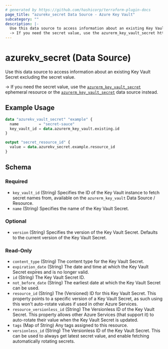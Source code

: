 ```yaml
---
# generated by https://github.com/hashicorp/terraform-plugin-docs
page_title: "azurekv_secret Data Source - Azure Key Vault"
subcategory: ""
description: |-
  Use this data source to access information about an existing Key Vault Secret excluding the secret value.
  -> If you need the secret value, use the azurerm_key_vault_secret https://registry.terraform.io/providers/hashicorp/azurerm/latest/docs/ephemeral-resources/key_vault_secret ephemeral resource or the azurerm_key_vault_secret https://registry.terraform.io/providers/hashicorp/azurerm/latest/docs/data-sources/key_vault_secret data source instead.
---
```


# azurekv_secret (Data Source)

Use this data source to access information about an existing Key Vault Secret excluding the secret value.

-> If you need the secret value, use the [`azurerm_key_vault_secret`](https://registry.terraform.io/providers/hashicorp/azurerm/latest/docs/ephemeral-resources/key_vault_secret) ephemeral resource or the [`azurerm_key_vault_secret`](https://registry.terraform.io/providers/hashicorp/azurerm/latest/docs/data-sources/key_vault_secret) data source instead.

## Example Usage

```terraform
data "azurekv_vault_secret" "example" {
  name         = "secret-sauce"
  key_vault_id = data.azurerm_key_vault.existing.id
}

output "secret_resource_id" {
  value = data.azurekv_secret.example.resource_id
}
```

<!-- schema generated by tfplugindocs -->
## Schema

### Required

- `key_vault_id` (String) Specifies the ID of the Key Vault instance to fetch secret names from, available on the `azurerm_key_vault` Data Source / Resource.
- `name` (String) Specifies the name of the Key Vault Secret.

### Optional

- `version` (String) Specifies the version of the Key Vault Secret. Defaults to the current version of the Key Vault Secret.

### Read-Only

- `content_type` (String) The content type for the Key Vault Secret.
- `expiration_date` (String) The date and time at which the Key Vault Secret expires and is no longer valid.
- `id` (String) The Key Vault Secret ID.
- `not_before_date` (String) The earliest date at which the Key Vault Secret can be used.
- `resource_id` (String) The (Versioned) ID for this Key Vault Secret. This property points to a specific version of a Key Vault Secret, as such using this won't auto-rotate values if used in other Azure Services.
- `resource_versionless_id` (String) The Versionless ID of the Key Vault Secret. This property allows other Azure Services (that support it) to auto-rotate their value when the Key Vault Secret is updated.
- `tags` (Map of String) Any tags assigned to this resource.
- `versionless_id` (String) The Versionless ID of the Key Vault Secret. This can be used to always get latest secret value, and enable fetching automatically rotating secrets.
